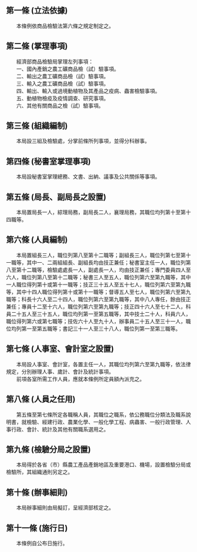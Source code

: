 第一條 (立法依據)
-----------------
　　本條例依商品檢驗法第六條之規定制定之。  


第二條 (掌理事項)
-----------------
　　經濟部商品檢驗局掌理左列事項：  
　　一、國內產銷之農工礦商品檢（試）驗事項。  
　　二、輸出之農工礦商品檢（試）驗事項。  
　　三、輸入之農工礦商品檢（試）驗事項。  
　　四、輸出、輸入或過境動植物及其產品之疫病、蟲害檢驗事項。  
　　五、動植物檢疫及疫情調查、研究事項。  
　　六、其他有關商品之檢（試）驗事項。  


第三條 (組織編制)
-----------------
　　本局設三組及檢驗處，分掌前條所列事項，並得分科辦事。  


第四條 (秘書室掌理事項)
-----------------------
　　本局設秘書室掌理總務、文書、出納、議事及公共關係等事項。  


第五條 (局長、副局長之設置)
---------------------------
　　本局置局長一人，綜理局務，副局長二人，襄理局務，其職位均列第十至第十四職等。  


第六條 (人員編制)
-----------------
　　本局置組長三人，職位列第八至第十二職等；副組長三人，職位列第七至第十一職等，其中一、二兩組組長、副組長均由技正兼任；秘書室主任一人，職位列第八至第十二職等，檢驗處處長一人，副處長一人，均由技正兼任；專門委員四人至六人，職位列第八至第十二職等；秘書三人至五人，職位列第六至第九職等，其中一人職位得列第十或第十一職等；技正三十五人至五十七人，職位列第六至第九職等，其中十四人職位得列第十或第十一職等；督導五人至七人，職位列第六至第九職等；科長十六人至二十四人，職位列第六至第九職等，其中八人專任，餘由技正兼任；專員十二至十六人，職位列第六至第九職等；技正四十六人至七十二人，科員二十五人至三十五人，職位均列第一至第五職等，其中技士二十人，科員六人，職位得列第六或第七職等；技佐六十人至九十人，辦事員二十五人至三十一人，職位均列第一至第五職等；書記三十一人至三十八人，職位列第一至第三職等。  


第七條 (人事室、會計室之設置)
-----------------------------
　　本局設人事室、會計室，各置主任一人，其職位均列第六至第九職等，依法律規定，分別辦理人事、歲計、會計及統計事項。  
　　前項各室所需工作人員，應就本條例所定員額內派充之。  


第八條 (人員之任用)
-------------------
　　第五條至第七條所定各職稱人員，其職位之職系，依公務職位分類法及職系說明書，就檢驗、經建行政、農業化學、一般化學工程、病蟲害、一般行政管理、人事行政、會計、統計及其他有關職系選用之。  


第九條 (檢驗分局之設置)
-----------------------
　　本局得於各省（市）縣農工產品產銷地區及重要港口、機場，設置檢驗分局或檢驗所，其組織通則另定之。  


第十條 (辦事細則)
-----------------
　　本局辦事細則由局擬訂，呈經濟部核定之。  


第十一條 (施行日)
-----------------
　　本條例自公布日施行。
